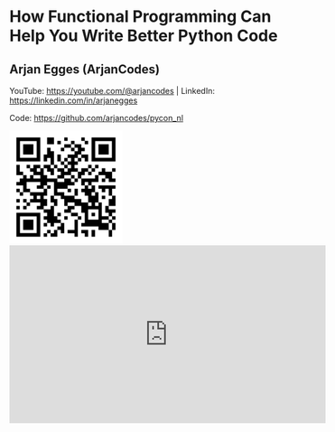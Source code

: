 # How Functional Programming Can Help You Write Better Python Code

## Arjan Egges (ArjanCodes)

YouTube: https://youtube.com/@arjancodes | LinkedIn: https://linkedin.com/in/arjanegges

Code: https://github.com/arjancodes/pycon_nl


<img src="arjancodes_qr.png" width="200" height="200" />


<iframe width="560" height="315" src="https://www.youtube.com/embed/DvdZv_DD0DY?si=LIOR95Zu2KXs6nGl" title="YouTube video player" frameborder="0" allow="accelerometer; autoplay; clipboard-write; encrypted-media; gyroscope; picture-in-picture; web-share" referrerpolicy="strict-origin-when-cross-origin" allowfullscreen></iframe>

